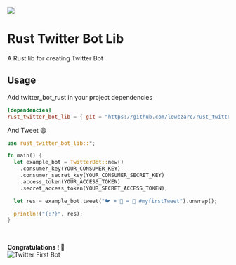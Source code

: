 [![](https://img.shields.io/crates/v/rust_twitter_bot_lib.svg)](https://crates.io/crates/rust_twitter_bot_lib)

# Rust Twitter Bot Lib
A Rust lib for creating Twitter Bot

## Usage
Add twitter_bot_rust in your project dependencies
```toml
[dependencies]
rust_twitter_bot_lib = { git = "https://github.com/lowczarc/rust_twitter_bot_lib" }
```

And Tweet 😄
```rust
use rust_twitter_bot_lib::*;

fn main() {
  let example_bot = TwitterBot::new()
    .consumer_key(YOUR_CONSUMER_KEY)
    .consumer_secret_key(YOUR_CONSUMER_SECRET_KEY)
    .access_token(YOUR_ACCESS_TOKEN)
    .secret_access_token(YOUR_SECRET_ACCESS_TOKEN);

  let res = example_bot.tweet("🐦 + 🦀 = 💙 #myfirstTweet").unwrap();

  println!("{:?}", res);
}
```
<br/>

**Congratulations ! 🎉**  
![Twitter First Bot](https://image.noelshack.com/fichiers/2019/17/5/1556304403-screen-shot-2019-04-26-at-8-44-01-pm.png)
